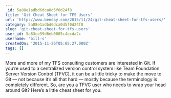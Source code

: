 ```yaml
---
_id: 5a88e1adbd6dca0d5f0d24f8
title: 'Git Cheat Sheet for TFS Users'
url: 'http://www.benday.com/2015/11/24/git-cheat-sheet-for-tfs-users/'
category: 5a88e1adbd6dca0d5f0d24f8
slug: 'git-cheat-sheet-for-tfs-users'
user_id: 5a83ce59d6eb0005c4ecda2c
username: 'bill-s'
createdOn: '2015-11-26T05:05:27.000Z'
tags: []
---
```


More and more of my TFS consulting customers are interested in Git.  If you’re used to a centralized version control system like Team Foundation Server Version Control (TFVC), it can be a little tricky to make the move to Git — not because it’s all that hard — mostly because the terminology is completely different.  So, are you a TFVC user who needs to wrap your head around Git?  Here’s a little cheat sheet for you.
